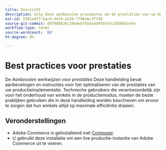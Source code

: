 ```yaml
---
title: Overzicht
description: Volg deze aanbevolen procedures om de prestaties van uw Adobe Commerce-implementatie te optimaliseren.
exl-id: 5381a477-bacd-4e74-a150-7f98abc2f744
source-git-commit: ddf988826c29b4ebf054a4d4fb5f4c285662ef4e
workflow-type: tm+mt
source-wordcount: '86'
ht-degree: 0%

---
```


# Best practices voor prestaties

De _Aanbevolen werkwijzen voor prestaties_ Deze handleiding bevat aanbevelingen en instructies voor het optimaliseren van de prestaties van uw productieimplementatie. Technische gebruikers die verantwoordelijk zijn voor het onderhoud van winkels in de productiemodus, moeten de beste praktijken gebruiken die in deze handleiding worden beschreven om ervoor te zorgen dat hun winkels altijd op maximale efficiëntie draaien.

## Veronderstellingen

* Adobe Commerce is geïnstalleerd met [Composer](../installation/composer.md).
* U gebruikt deze installatie om een live productie-instantie van Adobe Commerce uit te voeren.
